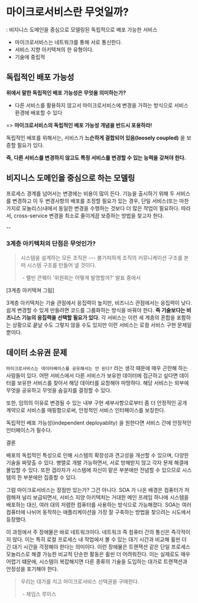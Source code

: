 # 마이크로서비스란 무엇일까?

: 비지니스 도메인을 중심으로 모델링된 독립적으로 배포 가능한 서비스

- 마이크로서비스는 네트워크를 통해 서로 통신한다.
- 서비스 지향 아키텍쳐의 한 유형이다.
- 기술에 중립적



## 독립적인 배포 가능성

**위에서 말한 독립적인 배포 가능성은 무엇을 의미하는가?**

- 다른 서비스를 활용하지 않고서 마이크로서비스에 변경을 가하는 방식으로 서비스 환경에 배포할 수 있다

=> **마이크로서비스의 독립적인 배포 가능성 개념을 반드시 포용하라!**



독립적인 배포를 위해서는, 서비스가 **느슨하게 결합되어 있음(loosely coupled)** 을 보증할 필요가 있다.

**즉, 다른 서비스를 변경하지 않고도 특정 서비스를 변경할 수 있는 능력을 갖쳐야 한다.**



## 비지니스 도메인을 중심으로 하는 모델링

프로세스 경계를 넘어서는 변경에는 비용이 많이 든다. 기능을 출시하기 위해 두 서비스를 변경하고 이 두 변경사항의 배포를 조정할 필요가 있는 경우, 단일 서비스(또는 마찬가지로 모놀리스)내에서 동일한 변경을 수행하는 것보다 더 많은 작업이 필요하다. 따라서, cross-service 변경을 최소로 줄이게끔 보증하는 방법을 찾고자 한다.



--



### 3계층 아키텍처의 단점은 무엇인가?

> 시스템을 설계하는 모든 조직은 --- 불가피하게 조직의 커뮤니케이션 구조를 본떠 시스템 구조를 만들어 낼 것이다.
>
> ​																								- 멜빈 콘웨이 '위원회는 어떻게 발명할까?' 발표 중에서



[3계층 아키텍쳐 그림]



3계층 아키텍처는 기술 관점에서 응집력이 높지만, 비즈니스 관점에서는 응집력이 낮다. 쉽게 변경할 수 있게 만들려면 코드를 그룹화하는 방식을 바꿔야 한다. **즉 기술보다는 비즈니스 기능의 응집력을 선택할 필요가 있다.**  각 서비스는 이런 세 계층의 혼합을 포함하는 상황으로 끝날 수도 그렇지 않을 수도 있지만 이런 서비스는 로컬 서비스 구현 문제일 뿐이다.



## 데이터 소유권 문제

`마이크로서비스는 데이터베이스를 공유해서는 안 된다?` 라는 생각 때문에 매우 곤란해 하는 사람들이 있다. 어떤 서비스에서 다른 서비스가 보유한 데이터에 접근하고 싶다면 데이터를 보유한 서비스를 찾아서 해당 데이터를 요청해야 마땅하다. 해당 서비스는 외부에 무엇을 공유하고 무엇을 숨길지를 결정할 수 있다. 

또한, 임의의 이유로 변경될 수 있는 내부 구현 세부사항으로부터 좀 더 안정적인 공개 계약으로 서비스를 매핑함으로써, 안정적인 서비스 인터페이스를 보장한다.

독립적인 배포 가능성(independent deployablity) 을 원한다면 서비스 간에 안정적인 인터페이스가 필수다.





결론

배포의 독립적인 특성으로 인해 시스템의 확장성과 견고성을 개선할 수 있으며, 다양한 기술을 짜맞출 수 있다. 병렬로 개발 가능하면서, 서로 방해받지 않고 각자 문제 해결에 몰입할 수 있다. 또한 갭라자가 시스템에 자신이 맡은 부분에만 전념할 수 있으므로 시스템의 한 부분에만 집중할 수 있다.



그럼 마이크로서비스는 장점만 있는가? 그건 아니다. SOA 가 나온 배경은 컴퓨터가 저렴해져 널리 보급되면서, 서비스 지양 아키텍처는 거대한 메인 프레임 하나에 시스템을 배포하는 대신, 여러 대의 저렴한 컴퓨터를 사용하는 방식으로 가능해졌다. SOA는 여러 컴퓨터에 나뉘어 동작하는 애플리케이션을 가장 잘 구축하는 방법을 찾으려는 시도에서 등장했다.



이 과정에서 주 장애물은 바로 네트워크이다. 네트워크 즉 컴퓨터 간의 통신은 즉각적이지 않다. 이는 특히 로컬 프로세스 내 작업에서 볼 수 있는 대기 시간과  비교해 휠씬 더 긴 대기 시간을 걱정해야 한다는 의미이다. 이런 장애물은 트랜잭션 같은 단일 프로세스 모놀리스로 해결 가능한 비교적 단순한 활동은 휠씬 더 어려워진다. 이는 실제로도 매우 어렵기 떄문에, 시스템이 복잡해지면 다른 종류의 기술을 도입하는 대가로 트랜잭션과 안정성을 포기해야 한다.



> 우리는 대가를 치고 마이크로서비스 선택권을 구매한다. 
>
> ​																- 제임스 루이스



